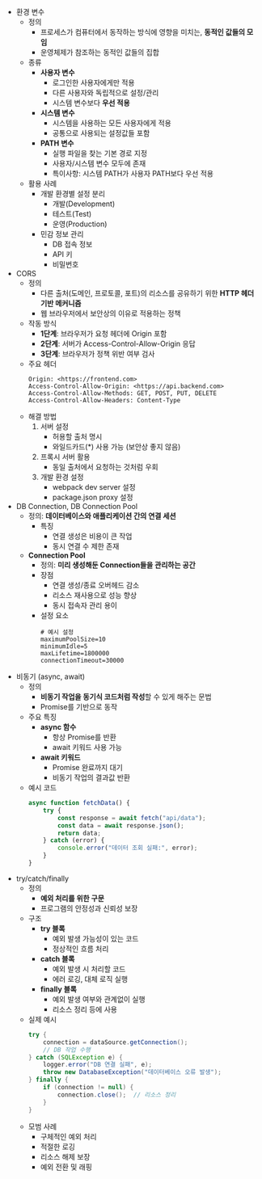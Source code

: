 - 환경 변수
  - 정의
    - 프로세스가 컴퓨터에서 동작하는 방식에 영향을 미치는, **동적인 값들의 모임**
    - 운영체제가 참조하는 동적인 값들의 집합
  - 종류
    - **사용자 변수**
      - 로그인한 사용자에게만 적용
      - 다른 사용자와 독립적으로 설정/관리
      - 시스템 변수보다 **우선 적용**
    - **시스템 변수**
      - 시스템을 사용하는 모든 사용자에게 적용
      - 공통으로 사용되는 설정값들 포함
    - **PATH 변수**
      - 실행 파일을 찾는 기본 경로 지정
      - 사용자/시스템 변수 모두에 존재
      - 특이사항: 시스템 PATH가 사용자 PATH보다 우선 적용
  - 활용 사례
    - 개발 환경별 설정 분리
      - 개발(Development)
      - 테스트(Test)
      - 운영(Production)
    - 민감 정보 관리
      - DB 접속 정보
      - API 키
      - 비밀번호
- CORS
  - 정의
    - 다른 출처(도메인, 프로토콜, 포트)의 리소스를 공유하기 위한 **HTTP 헤더 기반 메커니즘**
    - 웹 브라우저에서 보안상의 이유로 적용하는 정책
  - 작동 방식
    - **1단계**: 브라우저가 요청 헤더에 Origin 포함
    - **2단계**: 서버가 Access-Control-Allow-Origin 응답
    - **3단계**: 브라우저가 정책 위반 여부 검사
  - 주요 헤더
    ```
    Origin: <https://frontend.com>
    Access-Control-Allow-Origin: <https://api.backend.com>
    Access-Control-Allow-Methods: GET, POST, PUT, DELETE
    Access-Control-Allow-Headers: Content-Type
    ```
  - 해결 방법
    1. 서버 설정
       - 허용할 출처 명시
       - 와일드카드(\*) 사용 가능 (보안상 좋지 않음)
    2. 프록시 서버 활용
       - 동일 출처에서 요청하는 것처럼 우회
    3. 개발 환경 설정
       - webpack dev server 설정
       - package.json proxy 설정
- DB Connection, DB Connection Pool
  - 정의: **데이터베이스와 애플리케이션 간의 연결 세션**
    - 특징
      - 연결 생성은 비용이 큰 작업
      - 동시 연결 수 제한 존재
  - **Connection Pool**
    - 정의: **미리 생성해둔 Connection들을 관리하는 공간**
    - 장점
      - 연결 생성/종료 오버헤드 감소
      - 리소스 재사용으로 성능 향상
      - 동시 접속자 관리 용이
    - 설정 요소
      ```
      # 예시 설정
      maximumPoolSize=10
      minimumIdle=5
      maxLifetime=1800000
      connectionTimeout=30000
      ```
- 비동기 (async, await)
  - 정의
    - **비동기 작업을 동기식 코드처럼 작성**할 수 있게 해주는 문법
    - Promise를 기반으로 동작
  - 주요 특징
    - **async 함수**
      - 항상 Promise를 반환
      - await 키워드 사용 가능
    - **await 키워드**
      - Promise 완료까지 대기
      - 비동기 작업의 결과값 반환
  - 예시 코드
    ```jsx
    async function fetchData() {
    	try {
    		const response = await fetch("api/data");
    		const data = await response.json();
    		return data;
    	} catch (error) {
    		console.error("데이터 조회 실패:", error);
    	}
    }
    ```
- try/catch/finally
  - 정의
    - **예외 처리를 위한 구문**
    - 프로그램의 안정성과 신뢰성 보장
  - 구조
    - **try 블록**
      - 예외 발생 가능성이 있는 코드
      - 정상적인 흐름 처리
    - **catch 블록**
      - 예외 발생 시 처리할 코드
      - 에러 로깅, 대체 로직 실행
    - **finally 블록**
      - 예외 발생 여부와 관계없이 실행
      - 리소스 정리 등에 사용
  - 실제 예시
    ```java
    try {
        connection = dataSource.getConnection();
        // DB 작업 수행
    } catch (SQLException e) {
        logger.error("DB 연결 실패", e);
        throw new DatabaseException("데이터베이스 오류 발생");
    } finally {
        if (connection != null) {
            connection.close();  // 리소스 정리
        }
    }
    ```
  - 모범 사례
    - 구체적인 예외 처리
    - 적절한 로깅
    - 리소스 해제 보장
    - 예외 전환 및 래핑
